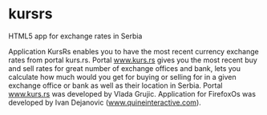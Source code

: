 # kursrs
HTML5 app for exchange rates in Serbia

Application KursRs enables you to have the most recent currency exchange rates from portal kurs.rs. Portal www.kurs.rs gives you the most recent buy and sell rates for great number of exchange offices and bank, lets you calculate how much would you get for buying or selling for in a given exchange office or bank as well as their location in Serbia. Portal www.kurs.rs was developed by Vlada Grujic. Application for FirefoxOs was developed by Ivan Dejanovic (www.quineinteractive.com).